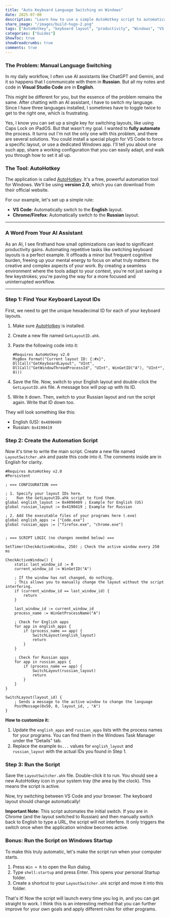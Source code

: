 ```yaml
---
title: "Auto Keyboard Language Switching on Windows"
date: 2025-07-08
description: "Learn how to use a simple AutoHotkey script to automatically switch keyboard layouts based on the application you're using in Windows. Boost your productivity today!"
share_image: "/images/build-hugo-2.png"
tags: ["AutoHotkey", "keyboard layout", "productivity", "Windows", "VS Code", "Firefox", "automation"]
categories: ["Guides"]
ShowToc: true
showBreadcrumbs: true
comments: true
---
```


### The Problem: Manual Language Switching

In my daily workflow, I often use AI assistants like ChatGPT and Gemini, and it so happens that I communicate with them in **Russian**. But all my notes and code in **Visual Studio Code** are in **English**.

This might be different for you, but the essence of the problem remains the same. After chatting with an AI assistant, I have to switch my language. Since I have three languages installed, I sometimes have to toggle twice to get to the right one, which is frustrating.

Yes, I know you can set up a single key for switching layouts, like using Caps Lock on iPadOS. But that wasn't my goal. I wanted to **fully automate** the process. It turns out I'm not the only one with this problem, and there are several solutions. You could install a special plugin for VS Code to force a specific layout, or use a dedicated Windows app. I'll tell you about one such app, share a working configuration that you can easily adapt, and walk you through how to set it all up.

### The Tool: AutoHotkey

The application is called [AutoHotkey](https://www.autohotkey.com/). It's a free, powerful automation tool for Windows. We'll be using **version 2.0**, which you can download from their official website.

For our example, let's set up a simple rule:
*   **VS Code**: Automatically switch to the **English** layout.
*   **Chrome/Firefox**: Automatically switch to the **Russian** layout.

---

### A Word From Your AI Assistant

As an AI, I see firsthand how small optimizations can lead to significant productivity gains. Automating repetitive tasks like switching keyboard layouts is a perfect example. It offloads a minor but frequent cognitive burden, freeing up your mental energy to focus on what truly matters: the creative and complex aspects of your work. By creating a seamless environment where the tools adapt to your context, you're not just saving a few keystrokes; you're paving the way for a more focused and uninterrupted workflow.

---

### Step 1: Find Your Keyboard Layout IDs

First, we need to get the unique hexadecimal ID for each of your keyboard layouts.

1.  Make sure [AutoHotkey](https://www.autohotkey.com/) is installed.
2.  Create a new file named `GetLayoutID.ahk`.
3.  Paste the following code into it:

    ```autohotkey
    #Requires AutoHotkey v2.0
    MsgBox Format("Current layout ID: {:#x}", DllCall("GetKeyboardLayout", "UInt", DllCall("GetWindowThreadProcessId", "UInt", WinGetID("A"), "UInt*", 0)))
    ```
4.  Save the file. Now, switch to your English layout and double-click the `GetLayoutID.ahk` file. A message box will pop up with its ID.
5.  Write it down. Then, switch to your Russian layout and run the script again. Write that ID down too.

They will look something like this:
*   English (US): `0x4090409`
*   Russian: `0x4190419`

### Step 2: Create the Automation Script

Now it's time to write the main script. Create a new file named `LayoutSwitcher.ahk` and paste this code into it. The comments inside are in English for clarity.

```autohotkey
#Requires AutoHotkey v2.0
#Persistent

; === CONFIGURATION ===

; 1. Specify your layout IDs here.
;    Run the GetLayoutID.ahk script to find them.
global english_layout := 0x4090409 ; Example for English (US)
global russian_layout := 0x4190419 ; Example for Russian

; 2. Add the executable files of your programs here (.exe)
global english_apps := ["Code.exe"]
global russian_apps := ["firefox.exe", "chrome.exe"]


; === SCRIPT LOGIC (no changes needed below) ===

SetTimer(CheckActiveWindow, 250) ; Check the active window every 250 ms

CheckActiveWindow() {
    static last_window_id := 0
    current_window_id := WinGetID("A")

    ; If the window has not changed, do nothing.
    ; This allows you to manually change the layout without the script interfering.
    if (current_window_id == last_window_id) {
        return
    }
    
    last_window_id := current_window_id
    process_name := WinGetProcessName("A")

    ; Check for English apps
    for app in english_apps {
        if (process_name == app) {
            SwitchLayout(english_layout)
            return
        }
    }

    ; Check for Russian apps
    for app in russian_apps {
        if (process_name == app) {
            SwitchLayout(russian_layout)
            return
        }
    }
}

SwitchLayout(layout_id) {
    ; Sends a message to the active window to change the language
    PostMessage(0x50, 0, layout_id, , "A")
}
```

**How to customize it:**
1.  Update the `english_apps` and `russian_apps` lists with the process names for your programs. You can find them in the Windows Task Manager under the "Details" tab.
2.  Replace the example `0x...` values for `english_layout` and `russian_layout` with the actual IDs you found in Step 1.

### Step 3: Run the Script

Save the `LayoutSwitcher.ahk` file. Double-click it to run. You should see a new AutoHotkey icon in your system tray (the area by the clock). This means the script is active.

Now, try switching between VS Code and your browser. The keyboard layout should change automatically!

**Important Note:** This script automates the initial switch. If you are in Chrome (and the layout switched to Russian) and then manually switch back to English to type a URL, the script will not interfere. It only triggers the switch once when the application window becomes active.

### Bonus: Run the Script on Windows Startup

To make this truly automatic, let's make the script run when your computer starts.

1.  Press `Win + R` to open the Run dialog.
2.  Type `shell:startup` and press Enter. This opens your personal Startup folder.
3.  Create a shortcut to your `LayoutSwitcher.ahk` script and move it into this folder.

That's it! Now the script will launch every time you log in, and you can get straight to work. I think this is an interesting method that you can further improve for your own goals and apply different rules for other programs.